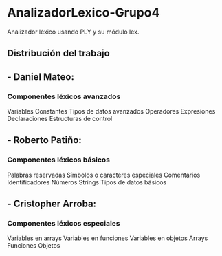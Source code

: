 # AnalizadorLexico-Grupo4
Analizador léxico usando PLY y su módulo lex.
## Distribución del trabajo
## - Daniel Mateo:
### Componentes léxicos avanzados
Variables
Constantes
Tipos de datos avanzados
Operadores
Expresiones
Declaraciones
Estructuras de control
## -  Roberto Patiño:
### Componentes léxicos básicos
Palabras reservadas
Símbolos o caracteres especiales
Comentarios
Identificadores
Números
Strings
Tipos de datos básicos
## - Cristopher Arroba:
### Componentes léxicos especiales
Variables en arrays
Variables en funciones
Variables en objetos
Arrays
Funciones
Objetos
